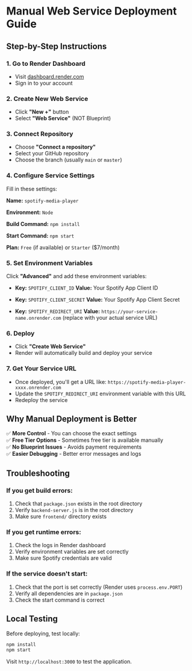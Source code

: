 # Manual Web Service Deployment Guide

## Step-by-Step Instructions

### 1. Go to Render Dashboard
- Visit [dashboard.render.com](https://dashboard.render.com)
- Sign in to your account

### 2. Create New Web Service
- Click **"New +"** button
- Select **"Web Service"** (NOT Blueprint)

### 3. Connect Repository
- Choose **"Connect a repository"**
- Select your GitHub repository
- Choose the branch (usually `main` or `master`)

### 4. Configure Service Settings
Fill in these settings:

**Name:** `spotify-media-player`

**Environment:** `Node`

**Build Command:** `npm install`

**Start Command:** `npm start`

**Plan:** `Free` (if available) or `Starter` ($7/month)

### 5. Set Environment Variables
Click **"Advanced"** and add these environment variables:

- **Key:** `SPOTIFY_CLIENT_ID`
  **Value:** Your Spotify App Client ID

- **Key:** `SPOTIFY_CLIENT_SECRET`
  **Value:** Your Spotify App Client Secret

- **Key:** `SPOTIFY_REDIRECT_URI`
  **Value:** `https://your-service-name.onrender.com` (replace with your actual service URL)

### 6. Deploy
- Click **"Create Web Service"**
- Render will automatically build and deploy your service

### 7. Get Your Service URL
- Once deployed, you'll get a URL like: `https://spotify-media-player-xxxx.onrender.com`
- Update the `SPOTIFY_REDIRECT_URI` environment variable with this URL
- Redeploy the service

## Why Manual Deployment is Better

✅ **More Control** - You can choose the exact settings  
✅ **Free Tier Options** - Sometimes free tier is available manually  
✅ **No Blueprint Issues** - Avoids payment requirements  
✅ **Easier Debugging** - Better error messages and logs  

## Troubleshooting

### If you get build errors:
1. Check that `package.json` exists in the root directory
2. Verify `backend-server.js` is in the root directory
3. Make sure `frontend/` directory exists

### If you get runtime errors:
1. Check the logs in Render dashboard
2. Verify environment variables are set correctly
3. Make sure Spotify credentials are valid

### If the service doesn't start:
1. Check that the port is set correctly (Render uses `process.env.PORT`)
2. Verify all dependencies are in `package.json`
3. Check the start command is correct

## Local Testing

Before deploying, test locally:
```bash
npm install
npm start
```

Visit `http://localhost:3000` to test the application.
